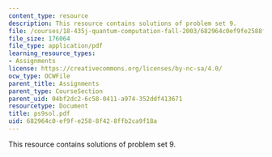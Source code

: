 ```yaml
---
content_type: resource
description: This resource contains solutions of problem set 9.
file: /courses/18-435j-quantum-computation-fall-2003/682964c0ef9fe2588f428ffb2ca9f18a_ps9sol.pdf
file_size: 176064
file_type: application/pdf
learning_resource_types:
- Assignments
license: https://creativecommons.org/licenses/by-nc-sa/4.0/
ocw_type: OCWFile
parent_title: Assignments
parent_type: CourseSection
parent_uid: 04bf2dc2-6c58-0411-a974-352ddf413671
resourcetype: Document
title: ps9sol.pdf
uid: 682964c0-ef9f-e258-8f42-8ffb2ca9f18a
---
```

This resource contains solutions of problem set 9.